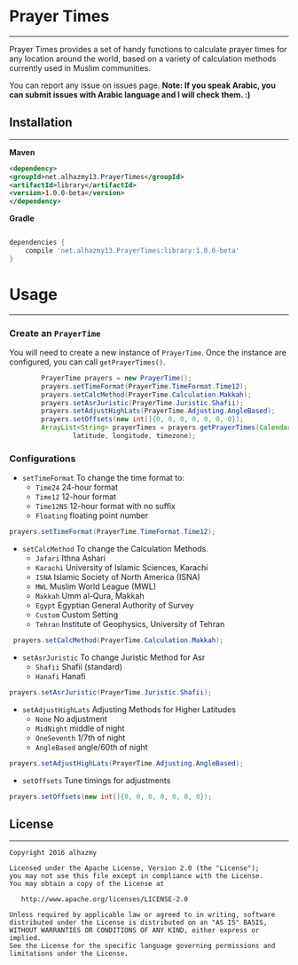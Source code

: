 # Prayer Times
------ 
Prayer Times provides a set of handy functions to calculate prayer times for any location around the world, based on a variety of calculation methods currently used in Muslim communities.

You can report any issue on issues page. **Note: If you speak Arabic, you can submit issues with Arabic language and I will check them. :)**


## Installation
------ 
**Maven**
```xml
<dependency>
<groupId>net.alhazmy13.PrayerTimes</groupId>
<artifactId>library</artifactId>
<version>1.0.0-beta</version>
</dependency>
```


**Gradle**
```gradle

dependencies {
	compile 'net.alhazmy13.PrayerTimes:library:1.0.0-beta'
}
```

# Usage
------ 

### Create an `PrayerTime`
You will need to create a new instance of `PrayerTime`. Once the instance are configured, you can call `getPrayerTimes()`.
```java
		PrayerTime prayers = new PrayerTime();
        prayers.setTimeFormat(PrayerTime.TimeFormat.Time12);
        prayers.setCalcMethod(PrayerTime.Calculation.Makkah);
        prayers.setAsrJuristic(PrayerTime.Juristic.Shafii);
        prayers.setAdjustHighLats(PrayerTime.Adjusting.AngleBased);
        prayers.setOffsets(new int[]{0, 0, 0, 0, 0, 0, 0});
        ArrayList<String> prayerTimes = prayers.getPrayerTimes(Calendar.getInstance(),
                latitude, longitude, timezone);
```


### Configurations
* `setTimeFormat` To change the time format to:
	* `Time24`  24-hour format
	* `Time12`  12-hour format
	* `Time12NS`  12-hour format with no suffix
	* `Floating`  floating point number
```java
prayers.setTimeFormat(PrayerTime.TimeFormat.Time12);
```
* `setCalcMethod` To change the Calculation Methods.
	* `Jafari`  Ithna Ashari
	* `Karachi`  University of Islamic Sciences, Karachi
	* `ISNA`  Islamic Society of North America (ISNA)
	* `MWL`  Muslim World League (MWL)
	* `Makkah`  Umm al-Qura, Makkah
	* `Egypt`  Egyptian General Authority of Survey
	* `Custom`  Custom Setting
	* `Tehran`  Institute of Geophysics, University of Tehran
```java
 prayers.setCalcMethod(PrayerTime.Calculation.Makkah);
```
* `setAsrJuristic` To change Juristic Method for Asr
	* `Shafii`  Shafii (standard)
	* `Hanafi`  Hanafi
```java
prayers.setAsrJuristic(PrayerTime.Juristic.Shafii);
```
* `setAdjustHighLats` Adjusting Methods for Higher Latitudes
	* `None`  No adjustment
	* `MidNight`  middle of night
	* `OneSeventh`  1/7th of night
	* `AngleBased`  angle/60th of night
```java
prayers.setAdjustHighLats(PrayerTime.Adjusting.AngleBased);
```
* `setOffsets` Tune timings for adjustments
```java
prayers.setOffsets(new int[]{0, 0, 0, 0, 0, 0, 0});
```


## License
------ 
    Copyright 2016 alhazmy

    Licensed under the Apache License, Version 2.0 (the "License");
    you may not use this file except in compliance with the License.
    You may obtain a copy of the License at

       http://www.apache.org/licenses/LICENSE-2.0

    Unless required by applicable law or agreed to in writing, software
    distributed under the License is distributed on an "AS IS" BASIS,
    WITHOUT WARRANTIES OR CONDITIONS OF ANY KIND, either express or implied.
    See the License for the specific language governing permissions and
    limitations under the License.
    

